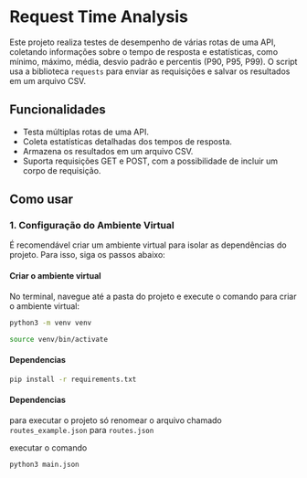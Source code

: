 # Request Time Analysis

Este projeto realiza testes de desempenho de várias rotas de uma API, coletando informações sobre o tempo de resposta e estatísticas, como mínimo, máximo, média, desvio padrão e percentis (P90, P95, P99). O script usa a biblioteca `requests` para enviar as requisições e salvar os resultados em um arquivo CSV.

## Funcionalidades

- Testa múltiplas rotas de uma API.
- Coleta estatísticas detalhadas dos tempos de resposta.
- Armazena os resultados em um arquivo CSV.
- Suporta requisições GET e POST, com a possibilidade de incluir um corpo de requisição.

## Como usar

### 1. Configuração do Ambiente Virtual

É recomendável criar um ambiente virtual para isolar as dependências do projeto. Para isso, siga os passos abaixo:

#### Criar o ambiente virtual
No terminal, navegue até a pasta do projeto e execute o comando para criar o ambiente virtual:

```bash
python3 -m venv venv

source venv/bin/activate

```

#### Dependencias

```bash
pip install -r requirements.txt
```

#### Dependencias
para executar o projeto só renomear o arquivo chamado `routes_example.json` para `routes.json`

executar o comando 
```bash
python3 main.json
```